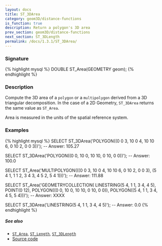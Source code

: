 ```yaml
---
layout: docs
title: ST_3DArea
category: geom3D/distance-functions
is_function: true
description: Return a polygon's 3D area
prev_section: geom3D/distance-functions
next_section: ST_3DLength
permalink: /docs/1.3.1/ST_3DArea/
---
```


### Signature

{% highlight mysql %}
DOUBLE ST_Area(GEOMETRY geom);
{% endhighlight %}

### Description

Compute the 3D area of a `polygon` or a `multipolygon` derived from a 3D triangular decomposition.
In the case of a 2D Geometry, `ST_3DArea` returns the same value as `ST_Area`.

Area is measured in the units of the spatial reference system.

### Examples

{% highlight mysql %}
SELECT ST_3DArea('POLYGON((0 0 3, 10 0 4, 10 10 6, 0 10 2, 0 0 3))');
-- Answer: 105.27

SELECT ST_3DArea('POLYGON((0 0, 10 0, 10 10, 0 10, 0 0))');
-- Answer: 100.0

SELECT ST_Area('MULTIPOLYGON(((0 0 3, 10 0 4, 10 10 6, 0 10 2, 0 0 3),
                              (5 4 1, 1 1 2, 3 4 3, 4 5 2, 5 4 1)))');
-- Answer: 111.88

SELECT ST_Area('GEOMETRYCOLLECTION(
                  LINESTRING(5 4, 1 1, 3 4, 4 5),
                  POINT(0 12),
                  POLYGON((0 0, 10 0, 10 10, 0 10, 0 0)),
                  POLYGON((5 4, 1 1, 3 4, 4 5, 5 4)))');
-- Answer: XXXX

SELECT ST_3DArea('LINESTRING(5 4, 1 1, 3 4, 4 5)');
-- Answer: 0.0
{% endhighlight %}

##### See also

* [`ST_Area`](../ST_Area), [`ST_Length`](../ST_Length), [`ST_3DLength`](../ST_3DLength)
* <a href="https://github.com/orbisgis/h2gis/blob/master/h2gis-functions/src/main/java/org/h2gis/functions/spatial/properties/ST_3DArea.java" target="_blank">Source code</a>
